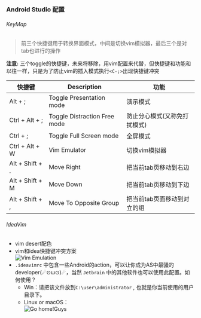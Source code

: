 ### Android Studio 配置

###### KeyMap

> 前三个快捷键用于转换界面模式，中间是切换vim模拟器，最后三个是对tab也进行的操作

**注意:** 三个toggle的快捷键，未来将移除，用vim配置来代替，但快捷键和功能和以往一样，只是为了防止vim的插入模式执行```<C-;>```出现快捷键冲突

| 快捷键             | Description                  | 功能              |
| --------------- | ---------------------------- | --------------- |
| Alt + ;         | Toggle Presentation mode     | 演示模式            |
| Ctrl + Alt + ;  | Toggle Distraction Free mode | 防止分心模式(又称免打扰模式) |
| Ctrl + ;        | Toggle Full Screen mode      | 全屏模式            |
| Ctrl + Alt + W  | Vim Emulator                 | 切换vim模拟器        |
| Alt + Shift + . | Move Right                   | 把当前tab页移动到右边    |
| Alt + Shift + M | Move Down                    | 把当前tab页移动到下边    |
| Alt + Shift + , | Move To Opposite Group       | 把当前tab页面移动到对立的组 |


###### IdeaVim
- vim desert配色
- vim和idea快捷键冲突方案  
  ![Vim Emulation](https://github.com/aowoWolf/Vim_Config/blob/master/Resource/Vim%20Emulation.png?raw=true)
- `.ideavimrc` 中包含一些Android的action，可以让你成为AS中最骚的developer(☄⊙ω⊙)☄，当然 `Jetbrain` 中的其他软件也可以使用此配置。如何使用？
    - Win：请把该文件放到```C:\user\administrator``` , 也就是你当前使用的用户目录下。
    - Linux or macOS：  
      ![Go home!Guys](https://github.com/aowoWolf/Vim_Config/blob/master/Resource/please_go_home.jpg?raw=true)
